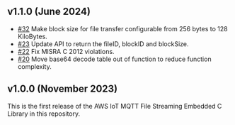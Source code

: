 ## v1.1.0 (June 2024)
 - [#32](https://github.com/aws/aws-iot-core-mqtt-file-streams-embedded-c/pull/32) Make block size for file transfer configurable from 256 bytes to 128 KiloBytes.
 - [#23](https://github.com/aws/aws-iot-core-mqtt-file-streams-embedded-c/pull/23) Update API to return the fileID, blockID and blockSize.
 - [#22](https://github.com/aws/aws-iot-core-mqtt-file-streams-embedded-c/pull/22) Fix MISRA C 2012 violations.
 - [#20](https://github.com/aws/aws-iot-core-mqtt-file-streams-embedded-c/pull/20) Move base64 decode table out of function to reduce function complexity.

## v1.0.0 (November 2023)

This is the first release of the AWS IoT MQTT File Streaming Embedded C Library in this
repository.
